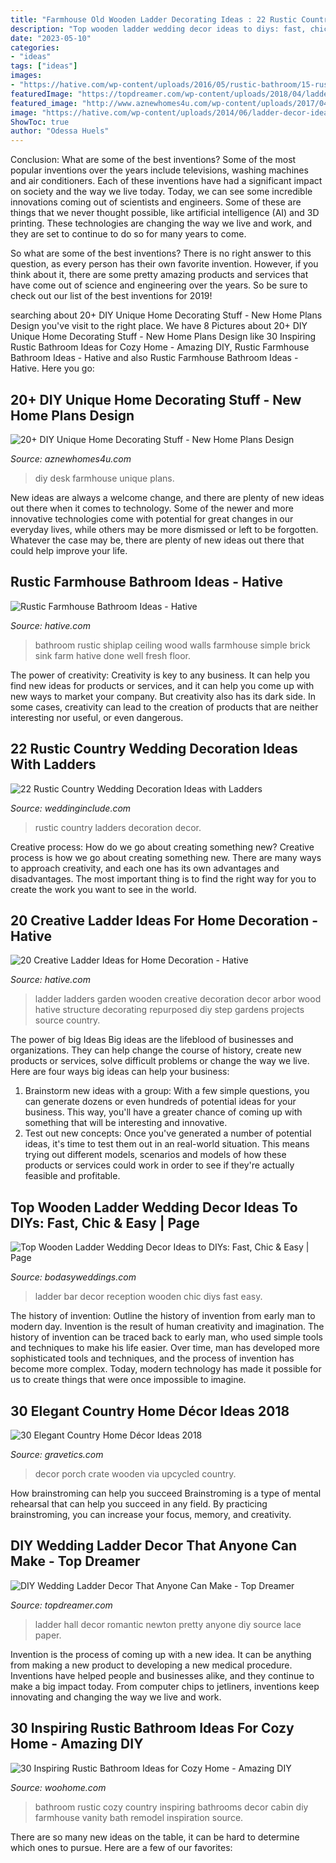 ```yaml
---
title: "Farmhouse Old Wooden Ladder Decorating Ideas : 22 Rustic Country Wedding Decoration Ideas With Ladders"
description: "Top wooden ladder wedding decor ideas to diys: fast, chic &amp; easy"
date: "2023-05-10"
categories:
- "ideas"
tags: ["ideas"]
images:
- "https://hative.com/wp-content/uploads/2016/05/rustic-bathroom/15-rustic-bathroom-ideas.jpg"
featuredImage: "https://topdreamer.com/wp-content/uploads/2018/04/ladder-wedding-ideas-9-.jpg"
featured_image: "http://www.aznewhomes4u.com/wp-content/uploads/2017/04/DIY-Farmhouse-Desk-Design-Ideas.jpg"
image: "https://hative.com/wp-content/uploads/2014/06/ladder-decor-ideas/8-ladder-decor-ideas.jpg"
ShowToc: true
author: "Odessa Huels"
---
```



Conclusion: What are some of the best inventions?
Some of the most popular inventions over the years include televisions, washing machines and air conditioners. Each of these inventions have had a significant impact on society and the way we live today. 
Today, we can see some incredible innovations coming out of scientists and engineers. Some of these are things that we never thought possible, like artificial intelligence (AI) and 3D printing. These technologies are changing the way we live and work, and they are set to continue to do so for many years to come. 

So what are some of the best inventions? There is no right answer to this question, as every person has their own favorite invention. However, if you think about it, there are some pretty amazing products and services that have come out of science and engineering over the years. So be sure to check out our list of the best inventions for 2019!

	

		
searching about 20+ DIY Unique Home Decorating Stuff - New Home Plans Design you've visit to the right place. We have 8 Pictures about 20+ DIY Unique Home Decorating Stuff - New Home Plans Design like 30 Inspiring Rustic Bathroom Ideas for Cozy Home - Amazing DIY, Rustic Farmhouse Bathroom Ideas - Hative and also Rustic Farmhouse Bathroom Ideas - Hative. Here you go:
		
    
## 20+ DIY Unique Home Decorating Stuff - New Home Plans Design

<img loading=lazy src="http://www.aznewhomes4u.com/wp-content/uploads/2017/04/DIY-Farmhouse-Desk-Design-Ideas.jpg" onerror="this.onerror=null;this.src='https://tse3.mm.bing.net/th?id=OIP.ad9lffAxgFNQucxmDCgs4gHaJ3&amp;pid=15.1';" alt="20+ DIY Unique Home Decorating Stuff - New Home Plans Design">

_Source: aznewhomes4u.com_

>diy desk farmhouse unique plans. 

	

New ideas are always a welcome change, and there are plenty of new ideas out there when it comes to technology. Some of the newer and more innovative technologies come with potential for great changes in our everyday lives, while others may be more dismissed or left to be forgotten. Whatever the case may be, there are plenty of new ideas out there that could help improve your life.

    
## Rustic Farmhouse Bathroom Ideas - Hative

<img loading=lazy src="https://hative.com/wp-content/uploads/2016/05/rustic-bathroom/15-rustic-bathroom-ideas.jpg" onerror="this.onerror=null;this.src='https://tse4.mm.bing.net/th?id=OIP.HqM6T1GyyrQtrAEL7ZDEGgHaLP&amp;pid=15.1';" alt="Rustic Farmhouse Bathroom Ideas - Hative">

_Source: hative.com_

>bathroom rustic shiplap ceiling wood walls farmhouse simple brick sink farm hative done well fresh floor. 

	

The power of creativity:
Creativity is key to any business. It can help you find new ideas for products or services, and it can help you come up with new ways to market your company. But creativity also has its dark side. In some cases, creativity can lead to the creation of products that are neither interesting nor useful, or even dangerous.

    
## 22 Rustic Country Wedding Decoration Ideas With Ladders

<img loading=lazy src="https://www.weddinginclude.com/wp-content/uploads/2017/06/Ladder-Decor-Candle-Lights-for-Rustic-Wedding.jpg" onerror="this.onerror=null;this.src='https://tse1.mm.bing.net/th?id=OIP.vlSxejQjt4OLsp7xVxYx8wHaLJ&amp;pid=15.1';" alt="22 Rustic Country Wedding Decoration Ideas with Ladders">

_Source: weddinginclude.com_

>rustic country ladders decoration decor. 

	

Creative process: How do we go about creating something new?
Creative process is how we go about creating something new. There are many ways to approach creativity, and each one has its own advantages and disadvantages. The most important thing is to find the right way for you to create the work you want to see in the world.

    
## 20 Creative Ladder Ideas For Home Decoration - Hative

<img loading=lazy src="https://hative.com/wp-content/uploads/2014/06/ladder-decor-ideas/8-ladder-decor-ideas.jpg" onerror="this.onerror=null;this.src='https://tse1.mm.bing.net/th?id=OIP.T1dSNfvee00NL0-QeD2XDwHaLQ&amp;pid=15.1';" alt="20 Creative Ladder Ideas for Home Decoration - Hative">

_Source: hative.com_

>ladder ladders garden wooden creative decoration decor arbor wood hative structure decorating repurposed diy step gardens projects source country. 

	

The power of big Ideas
Big ideas are the lifeblood of businesses and organizations. They can help change the course of history, create new products or services, solve difficult problems or change the way we live.
Here are four ways big ideas can help your business: 
1. Brainstorm new ideas with a group: With a few simple questions, you can generate dozens or even hundreds of potential ideas for your business. This way, you'll have a greater chance of coming up with something that will be interesting and innovative.
2. Test out new concepts: Once you've generated a number of potential ideas, it's time to test them out in an real-world situation. This means trying out different models, scenarios and models of how these products or services could work in order to see if they're actually feasible and profitable. 

    
## Top Wooden Ladder Wedding Decor Ideas To DIYs: Fast, Chic &amp; Easy | Page

<img loading=lazy src="https://bodasyweddings.com/wp-content/uploads/2018/03/food-bar-reception.jpg" onerror="this.onerror=null;this.src='https://tse3.mm.bing.net/th?id=OIP.7no92l8o8Je5ypODaoh9xgHaLH&amp;pid=15.1';" alt="Top Wooden Ladder Wedding Decor Ideas to DIYs: Fast, Chic &amp; Easy | Page">

_Source: bodasyweddings.com_

>ladder bar decor reception wooden chic diys fast easy. 

	

The history of invention: Outline the history of invention from early man to modern day.
Invention is the result of human creativity and imagination. The history of invention can be traced back to early man, who used simple tools and techniques to make his life easier. Over time, man has developed more sophisticated tools and techniques, and the process of invention has become more complex. Today, modern technology has made it possible for us to create things that were once impossible to imagine.

    
## 30 Elegant Country Home Décor Ideas 2018

<img loading=lazy src="http://www.gravetics.com/wp-content/uploads/2017/10/Upcycled-Wooden-Crate-Porch-Decor-via-livingmallorcadeco.jpg" onerror="this.onerror=null;this.src='https://tse2.mm.bing.net/th?id=OIP.JUiTofBjTRATJpPzggXzhwHaLG&amp;pid=15.1';" alt="30 Elegant Country Home Décor Ideas 2018">

_Source: gravetics.com_

>decor porch crate wooden via upcycled country. 

	

How brainstroming can help you succeed
Brainstroming is a type of mental rehearsal that can help you succeed in any field. By practicing brainstroming, you can increase your focus, memory, and creativity.

    
## DIY Wedding Ladder Decor That Anyone Can Make - Top Dreamer

<img loading=lazy src="https://topdreamer.com/wp-content/uploads/2018/04/ladder-wedding-ideas-9-.jpg" onerror="this.onerror=null;this.src='https://tse1.mm.bing.net/th?id=OIP.lNt8MmjkzCLcicebM6bjJAHaLH&amp;pid=15.1';" alt="DIY Wedding Ladder Decor That Anyone Can Make - Top Dreamer">

_Source: topdreamer.com_

>ladder hall decor romantic newton pretty anyone diy source lace paper. 

	

Invention is the process of coming up with a new idea. It can be anything from making a new product to developing a new medical procedure. Inventions have helped people and businesses alike, and they continue to make a big impact today. From computer chips to jetliners, inventions keep innovating and changing the way we live and work.

    
## 30 Inspiring Rustic Bathroom Ideas For Cozy Home - Amazing DIY

<img loading=lazy src="http://www.woohome.com/wp-content/uploads/2014/06/rustic-bathroom-ideas-10.jpg" onerror="this.onerror=null;this.src='https://tse1.mm.bing.net/th?id=OIP.IXhA60O-Yc_BVnIkeZplwgHaLH&amp;pid=15.1';" alt="30 Inspiring Rustic Bathroom Ideas for Cozy Home - Amazing DIY">

_Source: woohome.com_

>bathroom rustic cozy country inspiring bathrooms decor cabin diy farmhouse vanity bath remodel inspiration source. 

	

There are so many new ideas on the table, it can be hard to determine which ones to pursue. Here are a few of our favorites: 

